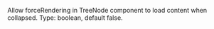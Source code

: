 Allow forceRendering in TreeNode component to load content when collapsed. Type: boolean, default false.
